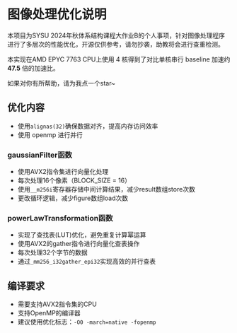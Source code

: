 # 图像处理优化说明

本项目为SYSU 2024年秋体系结构课程大作业B的个人事项，针对图像处理程序进行了多层次的性能优化，开源仅供参考，请勿抄袭，助教将会进行查重检测。

本实现在AMD EPYC 7763 CPU上使用 4 核得到了对比单核串行 baseline 加速约 **47.5** 倍的加速比。

如果对你有所帮助，请为我点一个star~

## 优化内容

- 使用`alignas(32)`确保数据对齐，提高内存访问效率
- 使用 openmp 进行并行

### gaussianFilter函数

- 使用AVX2指令集进行向量化处理
- 每次处理16个像素（BLOCK_SIZE = 16）
- 使用`__m256i`寄存器存储中间计算结果，减少result数组store次数
- 更改循环逻辑，减少figure数组load次数

### powerLawTransformation函数

- 实现了查找表(LUT)优化，避免重复计算幂运算
- 使用AVX2的gather指令进行向量化查表操作
- 每次处理32个字节的数据
- 通过`_mm256_i32gather_epi32`实现高效的并行查表

## 编译要求

- 需要支持AVX2指令集的CPU
- 支持OpenMP的编译器
- 建议使用优化标志：`-O0 -march=native -fopenmp`
